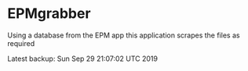 # EPMgrabber
Using a database from the EPM app this application scrapes the files as required


Latest backup: Sun Sep 29 21:07:02 UTC 2019
